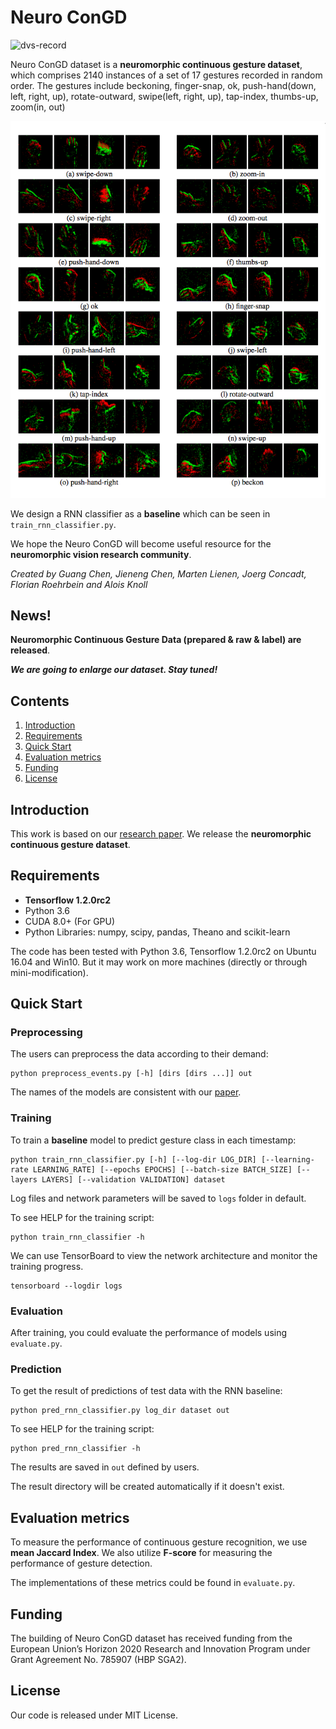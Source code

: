 #  Neuro ConGD

![dvs-record](doc/dvs-record.gif)

Neuro ConGD dataset is a __neuromorphic continuous gesture dataset__, which comprises 2140 instances of a set of 17 gestures recorded in random order. The gestures include beckoning, finger-snap, ok, push-hand(down, left, right, up), rotate-outward, swipe(left, right, up), tap-index, thumbs-up, zoom(in, out) 

![dataset_overview](doc/dataset_overview.png)

We design a RNN classifier as a __baseline__ which can be seen in `train_rnn_classifier.py`.

 We hope the Neuro ConGD will become useful resource for the __neuromorphic vision research community__.

_Created by Guang Chen, Jieneng Chen, Marten Lienen, Joerg Concadt, Florian Roehrbein and Alois Knoll_

## News!
__Neuromorphic Continuous Gesture Data (prepared & raw & label) are released__.

___We are going to enlarge our dataset. Stay tuned!___

## Contents
1. [Introduction](#introduction)
2. [Requirements](#requirements)
3. [Quick Start](#quick-start)
4. [Evaluation metrics](#evaluate)
5. [Funding](#funding)
6. [License](#license)

## Introduction
This work is based on our [research paper]().  We release the  __neuromorphic continuous gesture dataset__. 



## Requirements

* **Tensorflow 1.2.0rc2**
* Python 3.6
* CUDA 8.0+ (For GPU)
* Python Libraries: numpy, scipy, pandas, Theano and scikit-learn

The code has been tested with Python 3.6, Tensorflow 1.2.0rc2 on Ubuntu 16.04 and Win10. But it may work on more machines (directly or through mini-modification).

## Quick Start

### Preprocessing
The users can preprocess the data according to their demand:

    python preprocess_events.py [-h] [dirs [dirs ...]] out

The names of the models are consistent with our [paper](http://www.dbehavior.net/publications.html).



### Training
To train a __baseline__ model to predict gesture class in each timestamp:

    python train_rnn_classifier.py [-h] [--log-dir LOG_DIR] [--learning-rate LEARNING_RATE] [--epochs EPOCHS] [--batch-size BATCH_SIZE] [--layers LAYERS] [--validation VALIDATION] dataset

Log files and network parameters will be saved to `logs` folder in default.

To see HELP for the training script:

    python train_rnn_classifier -h

We can use TensorBoard to view the network architecture and monitor the training progress.

    tensorboard --logdir logs

### Evaluation    
After training, you could evaluate the performance of models using `evaluate.py`. 

### Prediction
To get the result of predictions of test data with the RNN baseline:

    python pred_rnn_classifier.py log_dir dataset out

To see HELP for the training script:

    python pred_rnn_classifier -h

The results are saved in `out`  defined by users.

The result directory will be created automatically if it doesn't exist.

## Evaluation metrics
To measure the performance of continuous gesture recognition, we use __mean Jaccard Index__. We also utilize __F-score__ for measuring the performance of gesture detection.

The implementations of these metrics could be found in `evaluate.py`.

## Funding
The building of Neuro ConGD dataset has received funding from the European Union’s Horizon 2020 Research and Innovation Program under Grant Agreement No. 785907 (HBP SGA2).


## License
Our code is released under MIT License. 
